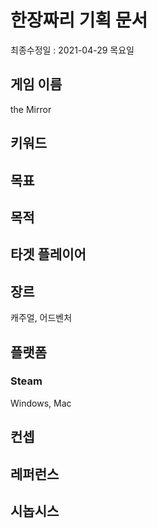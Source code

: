 # 한장짜리 기획 문서
최종수정일 : 2021-04-29 목요일  

## 게임 이름  
the Mirror

## 키워드


## 목표


## 목적

## 타겟 플레이어


## 장르
캐주얼, 어드벤처  

## 플랫폼  
### Steam
Windows, Mac  

## 컨셉

## 레퍼런스


## 시놉시스
